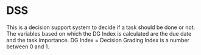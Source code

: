 # DSS


This is a decision support system to decide if a task should be done or not. 
The variables based on which the DG Index is calculated are the due date and the task importance.
DG Index = Decision Grading Index is a number between 0 and 1.